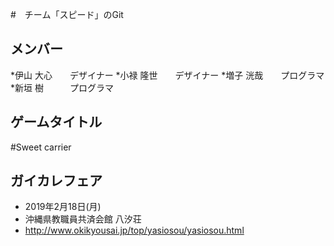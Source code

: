 #　チーム「スピード」のGit

## メンバー
*伊山 大心　　デザイナー
*小禄 隆世　　デザイナー
*増子 洸哉　　プログラマ
*新垣 樹　　　プログラマ


## ゲームタイトル
#Sweet carrier


## ガイカレフェア
* 2019年2月18日(月)  
* 沖縄県教職員共済会館 八汐荘  
* http://www.okikyousai.jp/top/yasiosou/yasiosou.html  


